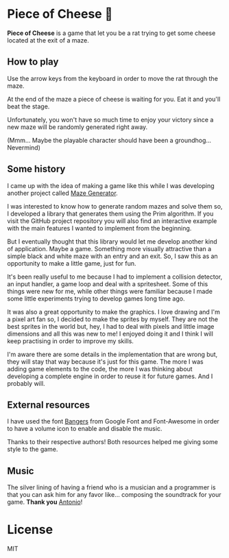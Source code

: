 # Piece of Cheese :rat:

**Piece of Cheese** is a game that let you be a rat trying to get some cheese located at the exit of a maze.

## How to play

Use the arrow keys from the keyboard in order to move the rat through the maze.

At the end of the maze a piece of cheese is waiting for you. Eat it and you'll beat the stage.

Unfortunately, you won't have so much time to enjoy your victory since a new maze will be randomly generated right away.

(Mmm... Maybe the playable character should have been a groundhog... Nevermind)

## Some history

I came up with the idea of making a game like this while I was developing another project called [Maze Generator](https://github.com/jghinestrosa/maze-generator).

I was interested to know how to generate random mazes and solve them so, I developed a library that generates them using the Prim algorithm. If you visit the GitHub project repository you will also find an interactive example with the main features I wanted to implement from the beginning.

But I eventually thought that this library would let me develop another kind of application. Maybe a game. Something more visually attractive than a simple black and white maze with an entry and an exit. So, I saw this as an opportunity to make a little game, just for fun.

It's been really useful to me because I had to implement a collision detector, an input handler, a game loop and deal with a spritesheet. Some of this things were new for me, while other things were familiar because I made some little experiments trying to develop games long time ago.

It was also a great opportunity to make the graphics. I love drawing and I'm a pixel art fan so, I decided to make the sprites by myself. They are not the best sprites in the world but, hey, I had to deal with pixels and little image dimensions and all this was new to me! I enjoyed doing it and I think I will keep practising in order to improve my skills.

I'm aware there are some details in the implementation that are wrong but, they will stay that way because it's just for this game. The more I was adding game elements to the code, the more I was thinking about developing a complete engine in order to reuse it for future games. And I probably will.

## External resources

I have used the font [Bangers](https://www.google.com/fonts/specimen/Bangers) from Google Font and Font-Awesome in order to have a volume icon to enable and disable the music.

Thanks to their respective authors! Both resources helped me giving some style to the game.

## Music

The silver lining of having a friend who is a musician and a programmer is that you can ask him for any favor like... composing the soundtrack for your game. **Thank you** [Antonio](https://github.com/antoniovm)!

# License

MIT

